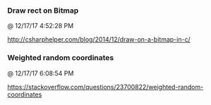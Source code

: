 ﻿

### Draw rect on Bitmap
@ 12/17/17 4:52:28 PM

http://csharphelper.com/blog/2014/12/draw-on-a-bitmap-in-c/



### Weighted random coordinates
@ 12/17/17 6:08:54 PM

https://stackoverflow.com/questions/23700822/weighted-random-coordinates

